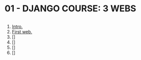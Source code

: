 ###### ######
# 01 - DJANGO COURSE: 3 WEBS
###### ######

01. [Intro.](https://github.com/Nouvellie/django/tree/django/01%20-%20django%20course:%203%20webs/01%20-%20intro)
02. [First web.]()
03. []
04. []
05. []
06. []